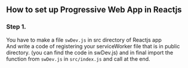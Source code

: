 ## How to set up Progressive Web App in Reactjs

### Step 1.

You have to make a file `swDev.js` in src directory of Reactjs app <br/>
And write a code of registering your serviceWorker file that is in public directory.
(you can find the code in swDev.js)
and in final import the function from `swDev.js` in `src/index.js` and call at the end.
